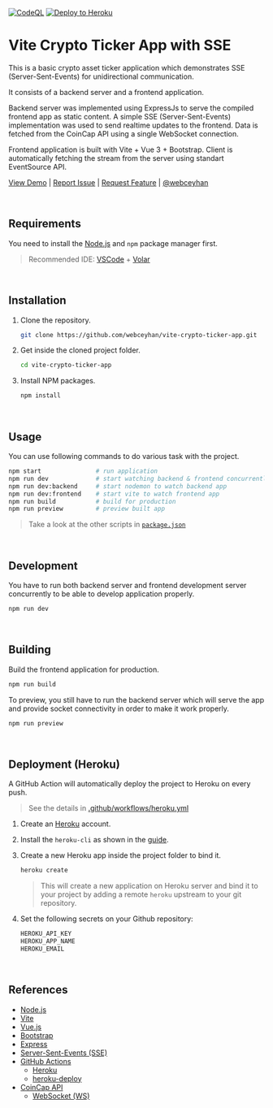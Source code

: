 <!-- AUTOMATION BADGES -->

[![CodeQL](https://github.com/webceyhan/vite-crypto-ticker-app/actions/workflows/codeql-analysis.yml/badge.svg)](https://github.com/webceyhan/vite-crypto-ticker-app/actions/workflows/codeql-analysis.yml)
[![Deploy to Heroku](https://github.com/webceyhan/vite-crypto-ticker-app/actions/workflows/heroku.yml/badge.svg)](https://github.com/webceyhan/vite-crypto-ticker-app/actions/workflows/heroku.yml)

<!-- LOGO (OPTIONAL) -->

<!-- <img src="./src/assets/logo.png" width="100px"> -->

 <!-- HEADER ///////////////////////////////////////////////////////////// -->

# Vite Crypto Ticker App with SSE

This is a basic crypto asset ticker application which demonstrates SSE (Server-Sent-Events) for unidirectional communication.

It consists of a backend server and a frontend application.

Backend server was implemented using ExpressJs to serve the compiled frontend app as static content.
A simple SSE (Server-Sent-Events) implementation was used to send realtime updates to the frontend.
Data is fetched from the CoinCap API using a single WebSocket connection.

Frontend application is built with Vite + Vue 3 + Bootstrap.
Client is automatically fetching the stream from the server using standart EventSource API.

[View Demo](https://webceyhan-vite-crypto-ticker.herokuapp.com/) |
[Report Issue](https://github.com/webceyhan/vite-crypto-ticker-app/issues) |
[Request Feature](https://github.com/webceyhan/vite-crypto-ticker-app/pulls) |
[@webceyhan](https://twitter.com/webceyhan)

<br>
<!-- REQUIREMENTS /////////////////////////////////////////////////////// -->

## Requirements

You need to install the [Node.js](https://nodejs.dev/)
and `npm` package manager first.

> Recommended IDE:
> [VSCode](https://code.visualstudio.com/) + [Volar](https://marketplace.visualstudio.com/items?itemName=johnsoncodehk.volar)

<br>
<!-- INSTALLATION //////////////////////////////////////////////////////// -->

## Installation

1. Clone the repository.
    ```sh
    git clone https://github.com/webceyhan/vite-crypto-ticker-app.git
    ```
2. Get inside the cloned project folder.
    ```sh
    cd vite-crypto-ticker-app
    ```
3. Install NPM packages.
    ```sh
    npm install
    ```

<br>
<!-- USAGE /////////////////////////////////////////////////////////////// -->

## Usage

You can use following commands to do various task with the project.

```sh
npm start               # run application
npm run dev             # start watching backend & frontend concurrently
npm run dev:backend     # start nodemon to watch backend app
npm run dev:frontend    # start vite to watch frontend app
npm run build           # build for production
npm run preview         # preview built app
```

> Take a look at the other scripts in [`package.json`](./package.json)

<br>
<!-- DEVELOPMENT ///////////////////////////////////////////////////////// -->

## Development

You have to run both backend server and frontend development server concurrently to be able to develop application properly.

```sh
npm run dev
```

<br>
<!-- BUILDING //////////////////////////////////////////////////////////// -->

## Building

Build the frontend application for production.

```sh
npm run build
```

To preview, you still have to run the backend server which will serve the app and provide socket connectivity in order to make it work properly.

```sh
npm run preview
```

<br>
<!-- DEPLOYMENT ////////////////////////////////////////////////////////// -->

## Deployment (Heroku)

A GitHub Action will automatically deploy the project to Heroku on every push.

> See the details in [.github/workflows/heroku.yml](./.github/workflows/heroku.yml)

1. Create an [Heroku](https://www.heroku.com/home) account.

2. Install the `heroku-cli` as shown in the [guide](https://devcenter.heroku.com/articles/heroku-cli#install-the-heroku-cli).

3. Create a new Heroku app inside the project folder to bind it.

    ```sh
    heroku create
    ```

    > This will create a new application on Heroku server and bind it to your project by adding a remote `heroku` upstream to your git repository.

4. Set the following secrets on your Github repository:
    ```sh
    HEROKU_API_KEY
    HEROKU_APP_NAME
    HEROKU_EMAIL
    ```

<br>
<!-- REFERENCES ////////////////////////////////////////////////////////// -->

## References

-   [Node.js](https://nodejs.dev/)
-   [Vite](https://vitejs.dev/)
-   [Vue.js](https://vuejs.org/)
-   [Bootstrap](https://getbootstrap.com)
-   [Express](https://expressjs.com/)
-   [Server-Sent-Events (SSE)](https://en.wikipedia.org/wiki/Server-sent_events)
-   [GitHub Actions](https://docs.github.com/en/actions)
    -   [Heroku](https://www.heroku.com)
    -   [heroku-deploy](https://github.com/akhileshns/heroku-deploy@)
-   [CoinCap API](https://www.coincap.io/)
    -   [WebSocket (WS)](https://github.com/websockets/ws)
